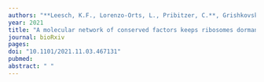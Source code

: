 ```yaml
---
authors: "**Leesch, K.F., Lorenzo-Orts, L., Pribitzer, C.**, Grishkovskaya, I., Matzinger, M., Roitinger, E., Belacic, K., Kandolf, S., Lin, T.-Y., Mechtler, K., Meinhart, A., Haselbach, D.#, **Pauli, A.#**"
year: 2021
title: "A molecular network of conserved factors keeps ribosomes dormant in the egg"
journal: bioRxiv
pages: 
doi: "10.1101/2021.11.03.467131"
pubmed: 
abstract: " "
---
```

